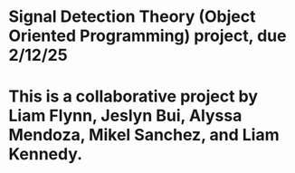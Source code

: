 # Signal Detection Theory (Object Oriented Programming) project, due 2/12/25
# This is a collaborative project by Liam Flynn, Jeslyn Bui, Alyssa Mendoza, Mikel Sanchez, and Liam Kennedy.

